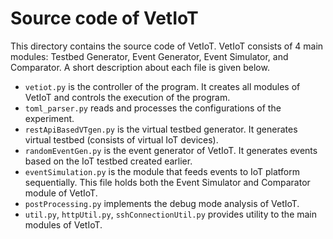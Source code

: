# Source code of VetIoT
This directory contains the source code of VetIoT. VetIoT consists of 4 main modules: Testbed Generator, Event Generator, Event Simulator, and Comparator. A short description about each file is given below.

- `vetiot.py` is the controller of the program. It creates all modules of VetIoT and controls the execution of the program.
- `toml_parser.py` reads and processes the configurations of the experiment.
- `restApiBasedVTgen.py` is the virtual testbed generator. It generates virtual testbed (consists of virtual IoT devices).
- `randomEventGen.py` is the event generator of VetIoT. It generates events based on the IoT testbed created earlier.
- `eventSimulation.py` is the module that feeds events to IoT platform sequentially. This file holds both the Event Simulator and Comparator module of VetIoT.
- `postProcessing.py` implements the debug mode analysis of VetIoT.
- `util.py`, `httpUtil.py`, `sshConnectionUtil.py` provides utility to the main modules of VetIoT.
